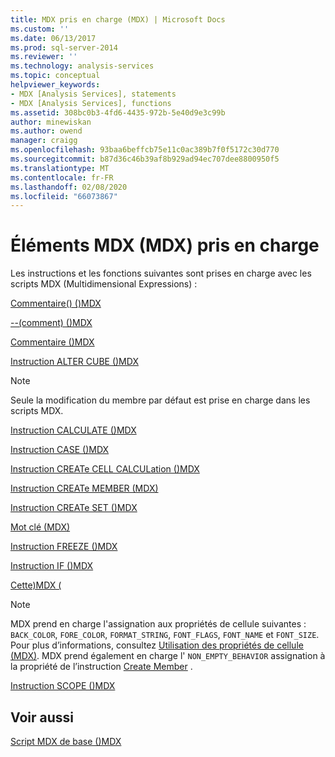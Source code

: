 ```yaml
---
title: MDX pris en charge (MDX) | Microsoft Docs
ms.custom: ''
ms.date: 06/13/2017
ms.prod: sql-server-2014
ms.reviewer: ''
ms.technology: analysis-services
ms.topic: conceptual
helpviewer_keywords:
- MDX [Analysis Services], statements
- MDX [Analysis Services], functions
ms.assetid: 308bc0b3-4fd6-4435-972b-5e40d9e3c99b
author: minewiskan
ms.author: owend
manager: craigg
ms.openlocfilehash: 93baa6beffcb75e11c0ac389b7f0f5172c30d770
ms.sourcegitcommit: b87d36c46b39af8b929ad94ec707dee8800950f5
ms.translationtype: MT
ms.contentlocale: fr-FR
ms.lasthandoff: 02/08/2020
ms.locfileid: "66073867"
---
```

# <a name="supported-mdx-mdx"></a>Éléments MDX (MDX) pris en charge
  Les instructions et les fonctions suivantes sont prises en charge avec les scripts MDX (Multidimensional Expressions) :  
  
 [Commentaire&#40;&#41; &#40;&#41;MDX](/sql/mdx/comment-mdx)  
  
 [--&#40;comment&#41; &#40;&#41;MDX](/sql/mdx/comment-mdx)  
  
 [Commentaire &#40;&#41;MDX](/sql/mdx/comment-mdx)  
  
 [Instruction ALTER CUBE &#40;&#41;MDX](/sql/mdx/mdx-data-definition-alter-cube)  
  
> [!NOTE]  
>  Seule la modification du membre par défaut est prise en charge dans les scripts MDX.  
  
 [Instruction CALCULATE &#40;&#41;MDX](/sql/mdx/mdx-scripting-calculate)  
  
 [Instruction CASE &#40;&#41;MDX](/sql/mdx/case-statement-mdx)  
  
 [Instruction CREATe CELL CALCULation &#40;&#41;MDX](/sql/mdx/mdx-data-definition-create-cell-calculation)  
  
 [Instruction CREATe MEMBER &#40;MDX&#41;](/sql/mdx/mdx-data-definition-create-member)  
  
 [Instruction CREATe SET &#40;&#41;MDX](/sql/mdx/mdx-data-definition-create-set)  
  
 [Mot clé &#40;MDX&#41;](mdx-query-existing-keyword.md)  
  
 [Instruction FREEZE &#40;&#41;MDX](/sql/mdx/mdx-scripting-freeze)  
  
 [Instruction IF &#40;&#41;MDX](/sql/mdx/mdx-scripting-if)  
  
 [Cette&#41;MDX &#40;](/sql/mdx/this-mdx)  
  
> [!NOTE]  
>  MDX prend en charge l'assignation aux propriétés de cellule suivantes : `BACK_COLOR`, `FORE_COLOR`, `FORMAT_STRING`, `FONT_FLAGS`, `FONT_NAME` et `FONT_SIZE`. Pour plus d’informations, consultez [Utilisation des propriétés de cellule &#40;MDX&#41;](mdx-cell-properties-using-cell-properties.md). MDX prend également en charge l' `NON_EMPTY_BEHAVIOR` assignation à la propriété de l’instruction [Create Member](/sql/mdx/mdx-data-definition-create-member) .  
  
 [Instruction SCOPE &#40;&#41;MDX](/sql/mdx/mdx-scripting-scope)  
  
## <a name="see-also"></a>Voir aussi  
 [Script MDX de base &#40;&#41;MDX](the-basic-mdx-script-mdx.md)  
  
  
